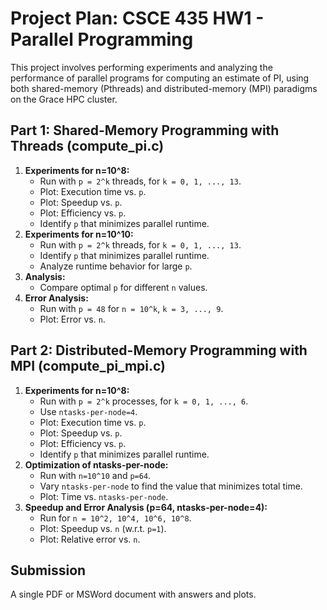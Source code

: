 # Project Plan: CSCE 435 HW1 - Parallel Programming

This project involves performing experiments and analyzing the performance of parallel programs for computing an estimate of PI, using both shared-memory (Pthreads) and distributed-memory (MPI) paradigms on the Grace HPC cluster.

## Part 1: Shared-Memory Programming with Threads (compute_pi.c)

1.  **Experiments for n=10^8:**
    *   Run with `p = 2^k` threads, for `k = 0, 1, ..., 13`.
    *   Plot: Execution time vs. `p`.
    *   Plot: Speedup vs. `p`.
    *   Plot: Efficiency vs. `p`.
    *   Identify `p` that minimizes parallel runtime.
2.  **Experiments for n=10^10:**
    *   Run with `p = 2^k` threads, for `k = 0, 1, ..., 13`.
    *   Identify `p` that minimizes parallel runtime.
    *   Analyze runtime behavior for large `p`.
3.  **Analysis:**
    *   Compare optimal `p` for different `n` values.
4.  **Error Analysis:**
    *   Run with `p = 48` for `n = 10^k`, `k = 3, ..., 9`.
    *   Plot: Error vs. `n`.

## Part 2: Distributed-Memory Programming with MPI (compute_pi_mpi.c)

1.  **Experiments for n=10^8:**
    *   Run with `p = 2^k` processes, for `k = 0, 1, ..., 6`.
    *   Use `ntasks-per-node=4`.
    *   Plot: Execution time vs. `p`.
    *   Plot: Speedup vs. `p`.
    *   Plot: Efficiency vs. `p`.
    *   Identify `p` that minimizes parallel runtime.
2.  **Optimization of ntasks-per-node:**
    *   Run with `n=10^10` and `p=64`.
    *   Vary `ntasks-per-node` to find the value that minimizes total time.
    *   Plot: Time vs. `ntasks-per-node`.
3.  **Speedup and Error Analysis (p=64, ntasks-per-node=4):**
    *   Run for `n = 10^2, 10^4, 10^6, 10^8`.
    *   Plot: Speedup vs. `n` (w.r.t. `p=1`).
    *   Plot: Relative error vs. `n`.

## Submission

A single PDF or MSWord document with answers and plots.
